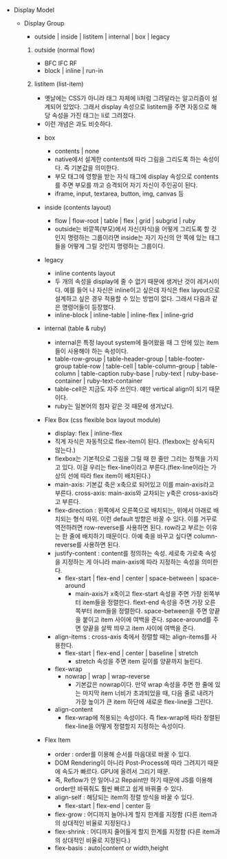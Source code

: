 * Display Model

    * Display Group
        - outside | inside | listitem | internal | box | legacy

        1. outside (normal flow)
            - BFC IFC RF
            - block | inline | run-in

        2. listitem (list-item)
            - 옛날에는 CSS가 아니라 태그 자체에 li처럼 그려달라는 알고리즘이 설계되어 있었다. 
              그래서 display 속성으로 listitem을 주면 자동으로 해당 속성을 가진 태그는 li로 그려졌다.
            - 이런 개념은 <table>과도 비슷하다. 
        
        3. box
            - contents | none
            - native에서 설계한 contents에 따라 그림을 그리도록 하는 속성이다. 즉 기본값을 의미한다.
            - 부모 태그에 영향을 받는 자식 태그에 display 속성으로 contents를 주면 부모를 까고 승격되어 자기 자신이 주인공이 된다.
            - iframe, input, textarea, button, img, canvas 등

        4. inside (contents layout)
            - flow | flow-root | table | flex | grid | subgrid | ruby
            - outside는 바깥쪽(부모)에서 자신(자식)을 어떻게 그리도록 할 것인지 명령하는 그룹이라면
            inside는 자기 자신의 안 쪽에 있는 태그들을 어떻게 그릴 것인지 명령하는 그룹이다.

        5. legacy
            - inline contents layout
            - 두 개의 속성을 display에 줄 수 없기 때문에 생겨난 것이 레거시이다.
              예를 들어 나 자신은 inline이고 싶은데 자식은 flex layout으로 설계하고 싶은 경우 적용할 수 있는 방법이 없다. 
              그래서 다음과 같은 명령어들이 등장했다.
            - inline-block | inline-table | inline-flex | inline-grid
        
        6. internal (table & ruby)
            - internal은 특정 layout system에 들어왔을 때 그 안에 있는 item들이 사용해야 하는 속성이다.
            - table-row-group | table-header-group | table-footer-group 
              table-row | table-cell | table-column-group | table-column | table-caption 
              ruby-base | ruby-text | ruby-base-container | ruby-text-container 
            - table-cell은 지금도 자주 쓰인다. 얘만 vertical align이 되기 때문이다.
            - ruby는 일본어의 첨자 같은 것 때문에 생겨났다.


    * Flex Box (css flexible box layout module)
        - display: flex | inline-flex
        - 직계 자식은 자동적으로 flex-item이 된다. (flexbox는 상속되지 않는다.)
        - flexbox는 기본적으로 그림을 그릴 때 한 줄만 그리는 정책을 가지고 있다.
          이걸 우리는 flex-line이라고 부른다.(flex-line이라는 가상의 선에 따라 flex item이 배치된다.) 
        - main-axis: 기본값 축은 x축으로 되어있고 이를 main-axis라고 부른다. 
          cross-axis: main-axis와 교차되는 y축은 cross-axis라고 부른다. 

        * flex-direction : 왼쪽에서 오른쪽으로 배치되는, 위에서 아래로 배치되는 형식 따위. 이런 default 방향은 바꿀 수 있다. 
          이를 거꾸로 역전하려면 row-reverse를 사용하면 된다. row라고 부르는 이유는 한 줄에 배치하기 때문이다. 
          아예 축을 바꾸고 싶다면 column-reverse를 사용하면 된다.
        * justify-content : content를 정의하는 속성. 세로축 가로축 속성을 지정하는 게 아니라 main-axis에 따라 지정하는 속성을 의미한다.
            - flex-start | flex-end | center | space-between | space-around
               *  main-axis가 x축이고 flex-start 속성을 주면 가장 왼쪽부터 item들을 정렬한다. 
                  flext-end 속성을 주면 가장 오른쪽부터 item들을 정렬한다.
                  space-between을 주면 양끝을 붙이고 item 사이에 여백을 준다.
                  space-around를 주면 양끝을 살짝 띄우고 item 사이에 여백을 준다.
        * align-items : cross-axis 축에서 정렬할 때는 align-items를 사용한다. 
            - flex-start | flex-end | center | baseline | stretch
               *  stretch 속성을 주면 item 길이를 양끝까지 늘린다.
        * flex-wrap
            - nowrap | wrap | wrap-reverse
               * 기본값은 nowrap이다. 만약 wrap 속성을 주면 한 줄에 있는 마지막 item 너비가 초과되었을 때, 
                 다음 줄로 내려가 가장 높이가 큰 item 하단에 새로운 flex-line을 그린다.
        * align-content
            - flex-wrap에 적용되는 속성이다. 즉 flex-wrap에 따라 정렬된 flex-line을 어떻게 정렬할지 지정하는 속성이다.

    * Flex Item
        * order : order를 이용해 순서를 마음대로 바꿀 수 있다. 
        - DOM Rendering이 아니라 Post-Process에 따라 그려지기 때문에 속도가 빠르다. GPU에 올려서 그리기 때문.
        - 즉, Reflow가 안 일어나고 Repaint만 하기 때문에 JS를 이용해 order만 바꿔줘도 훨씬 빠르고 쉽게 바꿔줄 수 있다.
        * align-self : 해당되는 item의 정렬 방식을 바꿀 수 있다.
            - flex-start | flex-end | center 등
        * flex-grow : 어디까지 늘어나게 할지 한계를 지정함 (다른 item과의 상대적인 비율로 지정된다.)
        * flex-shrink : 어디까지 줄어들게 할지 한계를 지정함 (다른 item과의 상대적인 비율로 지정된다.)
        * flex-basis : auto|content or width,height
